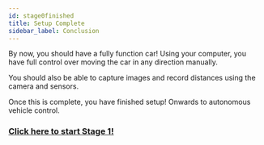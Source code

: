 ```yaml
---
id: stage0finished
title: Setup Complete
sidebar_label: Conclusion
---
```


By now, you should have a fully function car! Using your computer, you have full control over moving the car in any direction manually.

You should also be able to capture images and record distances using the camera and sensors.

Once this is complete, you have finished setup! Onwards to autonomous vehicle control.

### [Click here to start Stage 1!](../stage1intro)